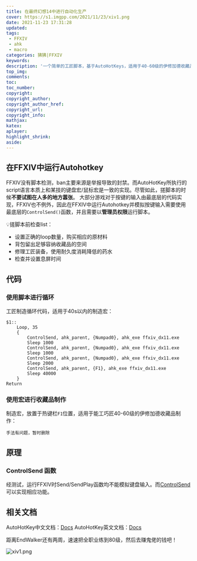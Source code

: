 ```yaml
---
title: 在最终幻想14中进行自动化生产
cover: https://s1.imgpp.com/2021/11/23/xiv1.png
date: 2021-11-23 17:31:28
updated:
tags: 
 - FFXIV
 - ahk
 - macro
categories: 狒狒|FFXIV
keywords:
description: '一个简单的工匠脚本，基于AutoHotKeys，适用于40-60级的伊修加德收藏品'
top_img:
comments:
toc:
toc_number:
copyright:
copyright_author:
copyright_author_href:
copyright_url:
copyright_info:
mathjax:
katex:
aplayer:
highlight_shrink:
aside:
---
```


## 在FFXIV中运行Autohotkey
FFXIV没有脚本检测，ban主要来源是举报导致的封禁。而AutoHotKey所执行的script语言本质上和某技的键盘宏/鼠标宏是一致的实现。尽管如此，搓脚本的时候**不要试图在人多的地方嚣张**。
大部分游戏对于按键的输入由最底层的代码实现，FFXIV也不例外，因此在FFXIV中运行Autohotkey并模拟按键输入需要使用最底层的`ControlSend()`函数，并且需要以**管理员权限**运行脚本。

💡搓脚本前检查list：
* 设置正确的loop数量，购买相应的原材料
* 背包留出足够容纳收藏品的空间
* 修理工匠装备，使用耐久度消耗降低的药水
* 检查并设置息屏时间

## 代码
### 使用脚本进行循环
工匠制造循环代码，适用于40s以内的制造宏：

```
$1::
    Loop, 35
    {
        ControlSend, ahk_parent, {Numpad0}, ahk_exe ffxiv_dx11.exe
        Sleep 1000
        ControlSend, ahk_parent, {Numpad0}, ahk_exe ffxiv_dx11.exe
        Sleep 1000
        ControlSend, ahk_parent, {Numpad0}, ahk_exe ffxiv_dx11.exe
        Sleep 2000
        ControlSend, ahk_parent, {F1}, ahk_exe ffxiv_dx11.exe
        Sleep 40000
    }
Return
```
### 使用宏进行收藏品制作
制造宏，放置于热键栏`F1`位置，适用于能工巧匠40-60级的伊修加德收藏品制作：
```Macro
手法有问题，暂时删除
```

## 原理

### ControlSend 函数

经测试，运行FFXIV时Send/SendPlay函数均不能模拟键盘输入。而[ControlSend](https://wyagd001.github.io/zh-cn/docs/commands/ControlSend.htm)可以实现相应功能。

## 相关文档
AutoHotKey中文文档：[Docs](https://wyagd001.github.io/zh-cn/docs/)
AutoHotKey英文文档：[Docs](https://www.autohotkey.com/docs/)



距离EndWalker还有两周，速速把全职业练到80级，然后去赚鬼佬的钱吧！

![xiv1.png](https://s1.imgpp.com/2021/11/23/xiv1.png)